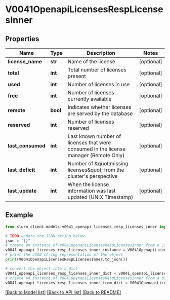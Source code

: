 # V0041OpenapiLicensesRespLicensesInner


## Properties

Name | Type | Description | Notes
------------ | ------------- | ------------- | -------------
**license_name** | **str** | Name of the license | [optional] 
**total** | **int** | Total number of licenses present | [optional] 
**used** | **int** | Number of licenses in use | [optional] 
**free** | **int** | Number of licenses currently available | [optional] 
**remote** | **bool** | Indicates whether licenses are served by the database | [optional] 
**reserved** | **int** | Number of licenses reserved | [optional] 
**last_consumed** | **int** | Last known number of licenses that were consumed in the license manager (Remote Only) | [optional] 
**last_deficit** | **int** | Number of \&quot;missing licenses\&quot; from the cluster&#39;s perspective | [optional] 
**last_update** | **int** | When the license information was last updated (UNIX Timestamp) | [optional] 

## Example

```python
from slurm_client.models.v0041_openapi_licenses_resp_licenses_inner import V0041OpenapiLicensesRespLicensesInner

# TODO update the JSON string below
json = "{}"
# create an instance of V0041OpenapiLicensesRespLicensesInner from a JSON string
v0041_openapi_licenses_resp_licenses_inner_instance = V0041OpenapiLicensesRespLicensesInner.from_json(json)
# print the JSON string representation of the object
print(V0041OpenapiLicensesRespLicensesInner.to_json())

# convert the object into a dict
v0041_openapi_licenses_resp_licenses_inner_dict = v0041_openapi_licenses_resp_licenses_inner_instance.to_dict()
# create an instance of V0041OpenapiLicensesRespLicensesInner from a dict
v0041_openapi_licenses_resp_licenses_inner_from_dict = V0041OpenapiLicensesRespLicensesInner.from_dict(v0041_openapi_licenses_resp_licenses_inner_dict)
```
[[Back to Model list]](../README.md#documentation-for-models) [[Back to API list]](../README.md#documentation-for-api-endpoints) [[Back to README]](../README.md)



